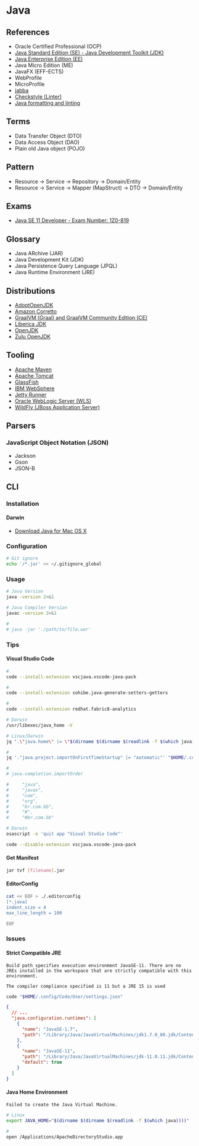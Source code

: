 # Java

<!--
https://github.com/diegocsilva/visitsroutes

https://github.com/JuMp3/demo-quarkus/blob/088392a7058087cc80a23e7eb8b76b4988756f4d/src/main/java/it/jump3/dao/repository/UserRepository.java

https://github.com/anagomescruz/employee-api

https://www.linkedin.com/learning/calling-rest-apis-with-java/restful-apis-in-java-application-architectures

https://learn.oracle.com/ols/home/java-25th-anniversary-learning-subscription/82508

https://app.pluralsight.com/paths/skill/java

https://app.pluralsight.com/paths/skill/java-ee-foundations

https://www.linkedin.com/learning/search?keywords=eclipselink

https://app.pluralsight.com/library/courses/java-persistence-api-21/table-of-contents

JDBC
Swing
Spring Framework
JUnit
Facelets
HttpClient


Enterprise Information Systems Tier
-->

## References

- Oracle Certified Professional (OCP)
- [Java Standard Edition (SE) - Java Development Toolkit (JDK)](/java-se.md)
- [Java Enterprise Edition (EE)](/java-ee.md)
- Java Micro Edition (ME)
- JavaFX (EFF-ECTS)
- WebProfile
- MicroProfile
- [jabba](/jabba.md)
- [Checkstyle (Linter)](/checkstyle.md)
- [Java formatting and linting](https://code.visualstudio.com/docs/java/java-linting)

## Terms

- Data Transfer Object (DTO)
- Data Access Object (DAO)
- Plain old Java object (POJO)

## Pattern

- Resource -> Service -> Repository -> Domain/Entity
- Resource -> Service -> Mapper (MapStruct) -> DTO -> Domain/Entity

## Exams

- [Java SE 11 Developer - Exam Number: 1Z0-819](education.oracle.com/x/pexam_1Z0-819)

## Glossary

- Java ARchive (JAR)
- Java Development Kit (JDK)
- Java Persistence Query Language (JPQL)
- Java Runtime Environment (JRE)

## Distributions

- [AdoptOpenJDK](https://adoptopenjdk.net/)
- [Amazon Corretto](https://aws.amazon.com/pt/corretto/)
- [GraalVM (Graal) and GraalVM Community Edition (CE) ](https://www.graalvm.org/downloads/)
- [Liberica JDK](https://bell-sw.com/pages/downloads/)
- [OpenJDK](https://openjdk.java.net/)
- [Zulu OpenJDK](https://www.azul.com/downloads/zulu-community/)

## Tooling

- [Apache Maven](/apache_maven.md)
- [Apache Tomcat](/apache_tomcat.md)
- [GlassFish](/glassfish.md)
- [IBM WebSphere](/ibm_websphere.md)
- [Jetty Runner](/jetty-runner.md)
- [Oracle WebLogic Server (WLS)](/weblogic.md)
- [WildFly (JBoss Application Server)](/wildfly.md)

## Parsers

### JavaScript Object Notation (JSON)

- Jackson
- Gson
- JSON-B

<!-- https://itsallbinary.com/jackson-vs-gson-vs-json-b-vs-json-p-vs-org-json-vs-jsonpath-java-json-libraries-features-comparison/ -->

## CLI

### Installation

#### Darwin

- [Download Java for Mac OS X](https://java.com/en/download/mac_download.jsp)

### Configuration

```sh
# Git ignore
echo '/*.jar' >> ~/.gitignore_global
```

### Usage

```sh
# Java Version
java -version 2>&1

# Java Compiler Version
javac -version 2>&1

#
# java -jar './path/to/file.war'
```

### Tips

#### Visual Studio Code

```sh
#
code --install-extension vscjava.vscode-java-pack

#
code --install-extension sohibe.java-generate-setters-getters

#
code --install-extension redhat.fabric8-analytics
```

```sh
# Darwin
/usr/libexec/java_home -V

# Linux/Darwin
jq ".\"java.home\" |= \"$(dirname $(dirname $(readlink -f $(which java))))\"" "$PWD/.vscode/settings.json" | sponge "$PWD/.vscode/settings.json"

#
jq '."java.project.importOnFirstTimeStartup" |= "automatic"' "$HOME/.config/Code/User/settings.json" | sponge "$HOME/.config/Code/User/settings.json"

#
# java.completion.importOrder

#     "java",
#     "javax",
#     "com",
#     "org",
#     "br.com.bb",
#     "#",
#     "#br.com.bb"
```

<!-- ```sh
code './.vscode/settings.json'
```

```json
{
  "files.exclude": {
    "**/.classpath": true,
    "**/.project": true,
    "**/.settings": true,
    "**/.factorypath": true
  },
  "java.configuration.updateBuildConfiguration": "automatic"
}
``` -->

```sh
# Darwin
osascript -e 'quit app "Visual Studio Code"'

code --disable-extension vscjava.vscode-java-pack
```

#### Get Manifest

```sh
jar tvf [filename].jar
```

<!-- ####

"java.server.launchMode": "LightWeight"
  "java.configuration.checkProjectSettingsExclusions": false -->

#### EditorConfig

```sh
cat << EOF > ./.editorconfig
[*.java]
indent_size = 4
max_line_length = 100

EOF
```

<!-- ####

```sh
jar -xvf ./target/[name].war

cd WEB-INF

java -classpath 'lib/*:classes/.' [yourpackage.YourClassName]
``` -->

### Issues

#### Strict Compatible JRE

```log
Build path specifies execution environment JavaSE-11. There are no JREs installed in the workspace that are strictly compatible with this environment.

The compiler compliance specified is 11 but a JRE 15 is used
```

```sh
code "$HOME/.config/Code/User/settings.json"
```

```json
{
  // ...
  "java.configuration.runtimes": [
    {
      "name": "JavaSE-1.7",
      "path": "/Library/Java/JavaVirtualMachines/jdk1.7.0_80.jdk/Contents/Home"
    },
    {
      "name": "JavaSE-11",
      "path": "/Library/Java/JavaVirtualMachines/jdk-11.0.11.jdk/Contents/Home",
      "default": true
    }
  ]
}
```

#### Java Home Environment

```log
Failed to create the Java Virtual Machine.
```

<!--
https://www.pushing-pixels.org/2020/06/19/fixing-the-failed-to-create-the-java-virtual-machine-error-on-eclipse-startup-on-a-mac.html
-->

```sh
# Linux
export JAVA_HOME="$(dirname $(dirname $(readlink -f $(which java))))"

#
open /Applications/ApacheDirectoryStudio.app
```
